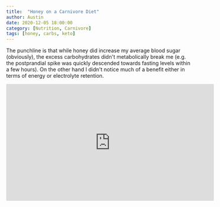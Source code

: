 ```yaml
---
title:  "Honey on a Carnivore Diet"
author: Austin
date: 2020-12-05 18:00:00
category: [Nutrition, Carnivore]
tags: [honey, carbs, keto]
---
```


The punchline is that while honey did increase my average blood sugar (obviously), the excess carbohydrates didn't metabolically break me (e.g. the postprandial spike was quickly descended towards fasting levels within a few hours). On the other hand I didn't notice much of a benefit either in terms of energy or electrolyte retention.

<iframe width="560" height="315" src="https://www.youtube.com/embed/skZN0ucHczs" frameborder="0" allow="accelerometer; autoplay; clipboard-write; encrypted-media; gyroscope; picture-in-picture" allowfullscreen></iframe>
